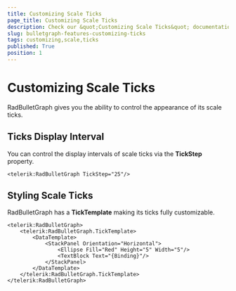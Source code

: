 ```yaml
---
title: Customizing Scale Ticks
page_title: Customizing Scale Ticks
description: Check our &quot;Customizing Scale Ticks&quot; documentation article for RadBulletGraph for UWP control.
slug: bulletgraph-features-customizing-ticks
tags: customizing,scale,ticks
published: True
position: 1
---
```


# Customizing Scale Ticks

RadBulletGraph gives you the ability to control the appearance of its scale ticks.

## Ticks Display Interval

You can control the display intervals of scale ticks via the **TickStep** property.

	<telerik:RadBulletGraph TickStep="25"/>

## Styling Scale Ticks

RadBulletGraph has a **TickTemplate** making its ticks fully customizable.

	<telerik:RadBulletGraph>
		<telerik:RadBulletGraph.TickTemplate>
			<DataTemplate>
				<StackPanel Orientation="Horizontal">
					<Ellipse Fill="Red" Height="5" Width="5"/>
					<TextBlock Text="{Binding}"/>
				</StackPanel>
			</DataTemplate>
		</telerik:RadBulletGraph.TickTemplate>
	</telerik:RadBulletGraph>
